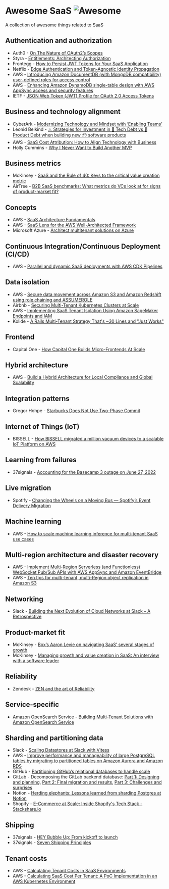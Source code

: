 # Awesome SaaS ![Awesome](https://awesome.re/badge.svg)
A collection of awesome things related to SaaS

## Authentication and authorization
* Auth0 - [On The Nature of OAuth2’s Scopes](https://auth0.com/blog/on-the-nature-of-oauth2-scopes/)
* Styra - [Entitlements: Architecting Authorization](https://www.styra.com/blog/entitlements-architecting-authorization/)
* Frontegg - [How to Persist JWT Tokens for Your SaaS Application](https://frontegg.com/blog/how-to-persist-jwt-tokens-for-your-saas-application)
* Netflix - [Edge Authentication and Token-Agnostic Identity Propagation](https://netflixtechblog.com/edge-authentication-and-token-agnostic-identity-propagation-514e47e0b602)
* AWS - [Introducing Amazon DocumentDB (with MongoDB compatibility) user-defined roles for access control](https://aws.amazon.com/blogs/database/introducing-amazon-documentdb-with-mongodb-compatibility-user-defined-roles-for-access-control/)
* AWS - [Enhancing Amazon DynamoDB single-table design with AWS AppSync access and security features](https://aws.amazon.com/blogs/mobile/enhancing-dynamodb-single-table-design-with-appsync-access-and-security-features/)
* IETF - [JSON Web Token (JWT) Profile for OAuth 2.0 Access Tokens](https://datatracker.ietf.org/doc/html/rfc9068)

## Business and technology alignment
* CyberArk - [Modernizing Technology and Mindset with ‘Enabling Teams’](https://medium.com/cyberark-engineering/modernizing-technology-and-mindset-with-enabling-teams-52e8dc45a261)
* Leonid Belkind - [♨ Strategies for investment in 🔩 Tech Debt vs 💸 Product Debt when building new 📦 software products](https://medium.com/stackpulse/strategies-for-investment-in-tech-debt-vs-product-debt-when-building-new-software-428de5680070)
* AWS - [SaaS Cost Attribution: How to Align Technology with Business](https://aws.amazon.com/blogs/apn/saas-cost-attribution-how-to-align-technology-with-business/)
* Holly Cummins - [Why I Never Want to Build Another MVP](https://www.digit.fyi/comment-why-i-never-want-to-build-another-mvp/)

## Business metrics
* McKinsey - [SaaS and the Rule of 40: Keys to the critical value creation metric](https://www.mckinsey.com/industries/technology-media-and-telecommunications/our-insights/saas-and-the-rule-of-40-keys-to-the-critical-value-creation-metric)
* AirTree - [B2B SaaS benchmarks: What metrics do VCs look at for signs of product-market fit?](https://www.airtree.vc/open-source-vc/b2b-saas-benchmarks-what-metrics-do-vcs-looking-at-for-signs-of-product-market-fit)

## Concepts
* AWS - [SaaS Architecture Fundamentals](https://docs.aws.amazon.com/whitepapers/latest/saas-architecture-fundamentals/saas-architecture-fundamentals.html)
* AWS - [SaaS Lens for the AWS Well-Architected Framework](https://docs.aws.amazon.com/wellarchitected/latest/saas-lens/saas-lens.html)
* Microsoft Azure - [Architect multitenant solutions on Azure](https://docs.microsoft.com/en-us/azure/architecture/guide/multitenant/overview)

## Continuous Integration/Continuous Deployment (CI/CD)
* AWS - [Parallel and dynamic SaaS deployments with AWS CDK Pipelines](https://aws.amazon.com/blogs/devops/parallel-and-dynamic-saas-deployments-with-cdk-pipelines/)

## Data isolation
* AWS - [Secure data movement across Amazon S3 and Amazon Redshift using role chaining and ASSUMEROLE](https://aws.amazon.com/blogs/big-data/secure-data-movement-across-amazon-s3-and-amazon-redshift-using-role-chaining-and-assumerole/)
* Airbnb - [Securing Multi-Tenant Kubernetes Clusters at Scale](https://www.youtube.com/watch?v=WS2Qgx0qgCM)
* AWS - [Implementing SaaS Tenant Isolation Using Amazon SageMaker Endpoints and IAM](https://aws.amazon.com/blogs/apn/implementing-saas-tenant-isolation-using-amazon-sagemaker-endpoints-and-iam/)
* Kolide - [A Rails Multi-Tenant Strategy That's ~30 Lines and "Just Works"](https://dev.to/kolide/a-rails-multi-tenant-strategy-thats-30-lines-and-just-works-58cd)

## Frontend
* Capital One - [How Capital One Builds Micro-Frontends At Scale](https://www.capitalone.com/tech/software-engineering/loosely-coupled-micro-frontends-with-nodejs/)

## Hybrid architecture
* AWS - [Build a Hybrid Architecture for Local Compliance and Global Scalability](https://aws.amazon.com/blogs/startups/build-a-hybrid-architecture-for-local-compliance-and-global-scalability/)

## Integration patterns
* Gregor Hohpe - [Starbucks Does Not Use Two-Phase Commit](https://www.enterpriseintegrationpatterns.com/ramblings/18_starbucks.html)

## Internet of Things (IoT)
* BISSELL - [How BISSELL migrated a million vacuum devices to a scalable IoT Platform on AWS](https://aws.amazon.com/blogs/iot/how-bissell-migrated-a-million-vacuum-devices-to-a-scalable-iot-platform-on-aws/)

## Learning from failures
* 37signals - [Accounting for the Basecamp 3 outage on June 27, 2022](https://updates.basecamp.com/post/accounting-for-the-basecamp-3-outage-on-june-27-2022)

## Live migration
* Spotify - [Changing the Wheels on a Moving Bus — Spotify’s Event Delivery Migration](https://engineering.atspotify.com/2021/10/20/changing-the-wheels-on-a-moving-bus-spotify-event-delivery-migration/)

## Machine learning
* AWS - [How to scale machine learning inference for multi-tenant SaaS use cases](https://aws.amazon.com/blogs/machine-learning/how-to-scale-machine-learning-inference-for-multi-tenant-saas-use-cases/)

## Multi-region architecture and disaster recovery
* AWS - [Implement Multi-Region Serverless (and Functionless) WebSocket Pub/Sub APIs with AWS AppSync and Amazon EventBridge](https://aws.amazon.com/blogs/mobile/multi-region-websocket-api/)
* AWS - [Ten tips for multi-tenant, multi-Region object replication in Amazon S3](https://aws.amazon.com/blogs/storage/ten-tips-for-multi-tenant-multi-region-object-replication-in-amazon-s3/)

## Networking
* Slack - [Building the Next Evolution of Cloud Networks at Slack – A Retrospective](https://slack.engineering/building-the-next-evolution-of-cloud-networks-at-slack-a-retrospective/)

## Product-market fit

* McKinsey - [Box’s Aaron Levie on navigating SaaS’ several stages of growth](https://www.mckinsey.com/industries/technology-media-and-telecommunications/our-insights/boxs-aaron-levie-on-navigating-saas-several-stages-of-growth)
* McKinsey - [Managing growth and value creation in SaaS: An interview with a software leader](https://www.mckinsey.com/industries/technology-media-and-telecommunications/our-insights/managing-growth-and-value-creation-in-saas)

## Reliability
* Zendesk - [ZEN and the art of Reliability](https://zendesk.engineering/zen-and-the-art-of-reliability-f42fa7e64849)

## Service-specific
* Amazon OpenSearch Service - [Building Multi-Tenant Solutions with Amazon OpenSearch Service](https://www.youtube.com/watch?v=FswkQ8YfZyc)

## Sharding and partitioning data
* Slack - [Scaling Datastores at Slack with Vitess](https://slack.engineering/scaling-datastores-at-slack-with-vitess/)
* AWS - [Improve performance and manageability of large PostgreSQL tables by migrating to partitioned tables on Amazon Aurora and Amazon RDS](https://aws.amazon.com/blogs/database/improve-performance-and-manageability-of-large-postgresql-tables-by-migrating-to-partitioned-tables-on-amazon-aurora-and-amazon-rds/)
* GitHub - [Partitioning GitHub’s relational databases to handle scale](https://github.blog/2021-09-27-partitioning-githubs-relational-databases-scale/)
* GitLab - Decomposing the GitLab backend database: [Part 1: Designing and planning](https://about.gitlab.com/blog/2022/08/04/path-to-decomposing-gitlab-database-part1/), [Part 2: Final migration and results](https://about.gitlab.com/blog/2022/08/04/path-to-decomposing-gitlab-database-part2/), [Part 3: Challenges and surprises](https://about.gitlab.com/blog/2022/08/04/path-to-decomposing-gitlab-database-part3/)
* Notion - [Herding elephants: Lessons learned from sharding Postgres at Notion](https://www.notion.so/blog/sharding-postgres-at-notion)
* Shopify - [E-Commerce at Scale: Inside Shopify's Tech Stack - Stackshare.io](https://shopify.engineering/e-commerce-at-scale-inside-shopifys-tech-stack)

## Shipping
* 37signals - [HEY Bubble Up: From kickoff to launch](https://updates.basecamp.com/post/hey-bubble-up)
* 37signals - [Seven Shipping Principles](https://37signals.com/seven-shipping-principles)

## Tenant costs
* AWS - [Calculating Tenant Costs in SaaS Environments](https://aws.amazon.com/blogs/apn/calculating-tenant-costs-in-saas-environments/)
* AWS - [Calculating SaaS Cost Per Tenant: A PoC Implementation in an AWS Kubernetes Environment](https://aws.amazon.com/blogs/apn/calculating-saas-cost-per-tenant-a-poc-implementation-in-an-aws-kubernetes-environment/)
